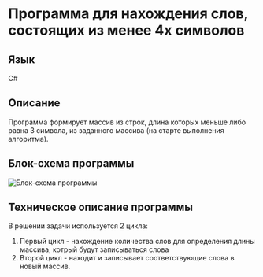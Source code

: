 # Программа для нахождения слов, состоящих из менее 4х символов
## Язык 
С#
## Описание 
Программа формирует массив из строк, длина которых меньше либо равна 3 символа, из заданного массива (на старте выполнения алгоритма).
## Блок-схема программы
<image src="diagrama.jpg" alt="Блок-схема программы">

## Техническое описание программы
В решении задачи используется 2 цикла:

1. Первый цикл - нахождение количества слов для определения длины массива,  котрый будут записываться слова
2. Второй цикл - находит и записывает соответствующие слова в новый массив.
